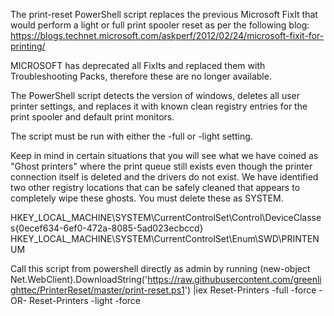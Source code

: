 The print-reset PowerShell script replaces the previous Microsoft FixIt that would perform a light or full print spooler reset as per
the following blog: https://blogs.technet.microsoft.com/askperf/2012/02/24/microsoft-fixit-for-printing/

MICROSOFT has deprecated all FixIts and replaced them with Troubleshooting Packs, therefore these are no longer available.

The PowerShell script detects the version of windows, deletes all user printer settings, and replaces it with known clean registry entries
for the print spooler and default print monitors.

The script must be run with either the -full or -light setting.

Keep in mind in certain situations that you will see what we have coined as "Ghost printers" where the print queue still exists even though
the printer connection itself is deleted and the drivers do not exist. We have identified two other registry locations that can be safely
cleaned that appears to completely wipe these ghosts. You must delete these as SYSTEM.

HKEY_LOCAL_MACHINE\SYSTEM\CurrentControlSet\Control\DeviceClasses\{0ecef634-6ef0-472a-8085-5ad023ecbccd}
HKEY_LOCAL_MACHINE\SYSTEM\CurrentControlSet\Enum\SWD\PRINTENUM

Call this script from powershell directly as admin by running
(new-object Net.WebClient).DownloadString('https://raw.githubusercontent.com/greenlighttec/PrinterReset/master/print-reset.ps1') |iex
Reset-Printers -full -force
-OR-
Reset-Printers -light -force

